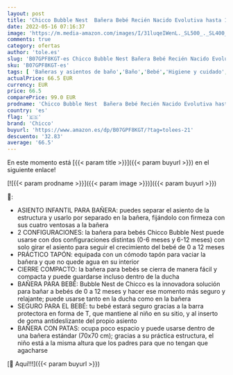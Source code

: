 ```yaml
---
layout: post
title: 'Chicco Bubble Nest  Bañera Bebé Recién Nacido Evolutiva hasta 12 Meses  con Patas para Ducha y Asiento Independiente para Bañera  2 Configuraciones  Cierre Compacto  Máximo 11 Kg - Gris  Cool Grey '
date: 2022-05-16 07:16:37
image: 'https://m.media-amazon.com/images/I/31luqeIWenL._SL500_._SL400_.jpg'
comments: true
category: ofertas
author: 'tole.es'
slug: 'B07GPF8KGT-es Chicco Bubble Nest Bañera Bebé Recién Nacido Evolutiva...'
sku: 'B07GPF8KGT-es'
tags: [ 'Bañeras y asientos de baño','Baño','Bebé','Higiene y cuidado','bebé','chicco','nacido','recién','🇪🇸', ]
actualPrice: 66.5 EUR
currency: EUR
price: 66.5
comparePrice: 99.0 EUR
prodname: 'Chicco Bubble Nest  Bañera Bebé Recién Nacido Evolutiva hasta 12 Meses  con Patas para Ducha y Asiento Independiente para Bañera  2 Configuraciones  Cierre Compacto  Máximo 11 Kg - Gris  Cool Grey '
country: 'es'
flag: '🇪🇸'
brand: 'Chicco'
buyurl: 'https://www.amazon.es/dp/B07GPF8KGT/?tag=tolees-21'
descuento: '32.83'
average: '66.5'
---
```


En este momento está [{{< param title >}}]({{< param buyurl >}}) en el siguiente enlace!

[![{{< param prodname >}}]({{< param image >}})]({{< param buyurl >}})

🔎:

- ASIENTO INFANTIL PARA BAÑERA: puedes separar el asiento de la estructura y usarlo por separado en la bañera, fijándolo con firmeza con sus cuatro ventosas a la bañera
- 2 CONFIGURACIONES: la bañera para bebés Chicco Bubble Nest puede usarse con dos configuraciones distintas (0-6 meses y 6-12 meses) con solo girar el asiento para seguir el crecimiento del bebé de 0 a 12 meses
- PRÁCTICO TAPÓN: equipada con un cómodo tapón para vaciar la bañera y que no quede agua en su interior
- CIERRE COMPACTO: la bañera para bebés se cierra de manera fácil y compacta y puede guardarse incluso dentro de la ducha
- BAÑERA PARA BEBÉ: Bubble Nest de Chicco es la innovadora solución para bañar a bebés de 0 a 12 meses y hacer ese momento más seguro y relajante; puede usarse tanto en la ducha como en la bañera
- SEGURO PARA EL BEBÉ: tu bebé estará seguro gracias a la barra protectora en forma de T, que mantiene al niño en su sitio, y al inserto de goma antideslizante del propio asiento
- BAÑERA CON PATAS: ocupa poco espacio y puede usarse dentro de una bañera estándar (70x70 cm); gracias a su práctica estructura, el niño está a la misma altura que los padres para que no tengan que agacharse

[🛒 Aquí!!!]({{< param buyurl >}})
